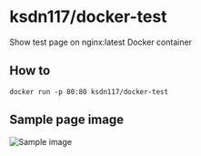 # ksdn117/docker-test
Show test page on nginx:latest Docker container

## How to
`docker run -p 80:80 ksdn117/docker-test`

## Sample page image
<img alt="Sample image" src="https://github.com/ksdn117/test-page/blob/master/images/sample.png" />
